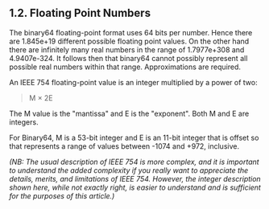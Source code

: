 ## 1\.2\. Floating Point Numbers



The binary64 floating\-point format uses 64 bits per number. Hence there
are 1\.845e\+19 different possible floating point values. On the other hand
there are infinitely many real numbers in the range of 
1\.7977e\+308 and 4\.9407e\-324\. It follows then that binary64 cannot possibly
represent all possible real numbers within that range. Approximations are
required.




An IEEE 754 floating\-point value is an integer multiplied by a power
of two:




> M × 2E


The M value is the "mantissa" and E is the "exponent". Both
M and E are integers.



For Binary64, M is a 53\-bit integer and E is an 11\-bit integer that is
offset so that represents a range of values between \-1074 and \+972, inclusive.



*(NB: The usual description of IEEE 754 is more complex, and it is important
to understand the added complexity if you really want to appreciate the details,
merits, and limitations of IEEE 754\. However, the integer description shown
here, while not exactly right, is easier to understand and is sufficient for
the purposes of this article.)*



